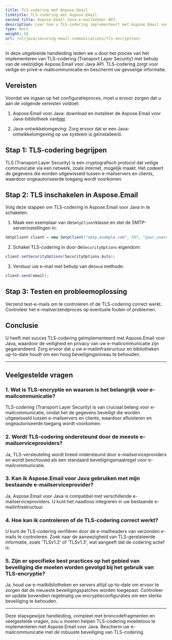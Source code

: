 ```yaml
---
title: TLS-codering met Aspose.Email
linktitle: TLS-codering met Aspose.Email
second_title: Aspose.Email Java-e-mailbeheer-API
description: Leer hoe u TLS-codering implementeert met Aspose.Email voor Java. Volg onze stapsgewijze handleiding met broncode en veelgestelde vragen voor veilige e-mailcommunicatie.
type: docs
weight: 10
url: /nl/java/securing-email-communications/tls-encryption/
---
```


In deze uitgebreide handleiding leiden we u door het proces van het implementeren van TLS-codering (Transport Layer Security) met behulp van de veelzijdige Aspose.Email voor Java API. TLS-codering zorgt voor veilige en privé-e-mailcommunicatie en beschermt uw gevoelige informatie.

## Vereisten

Voordat we ingaan op het configuratieproces, moet u ervoor zorgen dat u aan de volgende vereisten voldoet:

1.  Aspose.Email voor Java: download en installeer de Aspose.Email voor Java-bibliotheek van[hier](https://releases.aspose.com/email/java/).

2. Java-ontwikkelomgeving: Zorg ervoor dat er een Java-ontwikkelomgeving op uw systeem is geïnstalleerd.

## Stap 1: TLS-codering begrijpen

TLS (Transport Layer Security) is een cryptografisch protocol dat veilige communicatie via een netwerk, zoals internet, mogelijk maakt. Het codeert de gegevens die worden uitgewisseld tussen e-mailservers en clients, waardoor ongeautoriseerde toegang wordt voorkomen.

## Stap 2: TLS inschakelen in Aspose.Email

Volg deze stappen om TLS-codering in Aspose.Email voor Java in te schakelen:

1.  Maak een exemplaar van de`SmtpClient`klasse en stel de SMTP-serverinstellingen in:

   ```java
   SmtpClient client = new SmtpClient("smtp.example.com", 587, "your_username", "your_password");
   ```

2.  Schakel TLS-codering in door de`SecurityOptions` eigendom:

   ```java
   client.setSecurityOptions(SecurityOptions.Auto);
   ```

3.  Verstuur uw e-mail met behulp van de`Send` methode:

   ```java
   client.send(email);
   ```

## Stap 3: Testen en probleemoplossing

Verzend test-e-mails om te controleren of de TLS-codering correct werkt. Controleer het e-mailverzendproces op eventuele fouten of problemen.

## Conclusie

U heeft met succes TLS-codering geïmplementeerd met Aspose.Email voor Java, waardoor de veiligheid en privacy van uw e-mailcommunicatie zijn gegarandeerd. Zorg ervoor dat u uw e-mailinfrastructuur en bibliotheken up-to-date houdt om een hoog beveiligingsniveau te behouden.

---

## Veelgestelde vragen

### 1. Wat is TLS-encryptie en waarom is het belangrijk voor e-mailcommunicatie?

TLS-codering (Transport Layer Security) is van cruciaal belang voor e-mailcommunicatie, omdat het de gegevens beveiligt die worden uitgewisseld tussen e-mailservers en clients, waardoor afluisteren en ongeautoriseerde toegang wordt voorkomen.

### 2. Wordt TLS-codering ondersteund door de meeste e-mailserviceproviders?

Ja, TLS-versleuteling wordt breed ondersteund door e-mailserviceproviders en wordt beschouwd als een standaard beveiligingsmaatregel voor e-mailcommunicatie.

### 3. Kan ik Aspose.Email voor Java gebruiken met mijn bestaande e-mailserviceprovider?

Ja, Aspose.Email voor Java is compatibel met verschillende e-mailserviceproviders. U kunt het naadloos integreren in uw bestaande e-mailinfrastructuur.

### 4. Hoe kan ik controleren of de TLS-codering correct werkt?

U kunt de TLS-codering verifiëren door de e-mailheaders van verzonden e-mails te controleren. Zoek naar de aanwezigheid van TLS-gerelateerde informatie, zoals 'TLSv1.2' of 'TLSv1.3', wat aangeeft dat de codering actief is.

### 5. Zijn er specifieke best practices op het gebied van beveiliging die moeten worden gevolgd bij het gebruik van TLS-encryptie?

Ja, houd uw e-mailbibliotheken en servers altijd up-to-date om ervoor te zorgen dat de nieuwste beveiligingspatches worden toegepast. Controleer en update bovendien regelmatig uw encryptieconfiguraties om een sterke beveiliging te behouden.

---

Deze stapsgewijze handleiding, compleet met broncodefragmenten en veelgestelde vragen, zou u moeten helpen TLS-codering moeiteloos te implementeren met Aspose.Email voor Java. Bescherm uw e-mailcommunicatie met de robuuste beveiliging van TLS-codering.